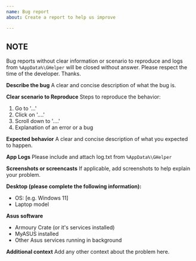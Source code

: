 ```yaml
---
name: Bug report
about: Create a report to help us improve

---
```



## NOTE
Bug reports without clear information or scenario to reproduce and logs from ``%AppData%\GHelper`` will be closed without answer. 
Please respect the time of the developer. Thanks.


**Describe the bug**
A clear and concise description of what the bug is.

**Clear scenario to Reproduce**
Steps to reproduce the behavior:
1. Go to '...'
2. Click on '....'
3. Scroll down to '....'
4. Explanation of an error or a bug

**Expected behavior**
A clear and concise description of what you expected to happen.

**App Logs**
Please include and attach log.txt from ``%AppData%\GHelper``

**Screenshots or screencasts**
If applicable, add screenshots to help explain your problem.

**Desktop (please complete the following information):**
 - OS: [e.g. Windows 11]
 - Laptop model

**Asus software**
- Armoury Crate (or it's services installed)
- MyASUS installed
- Other Asus services running in background

**Additional context**
Add any other context about the problem here.
